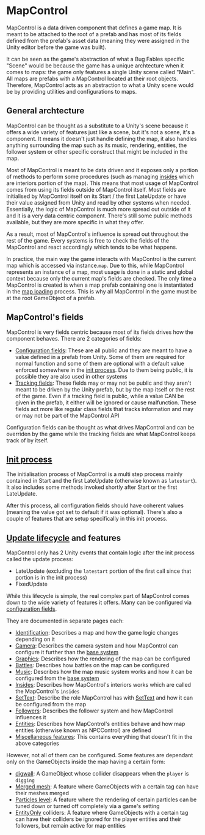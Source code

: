 # MapControl
MapControl is a data driven component that defines a game map. It is meant to be attached to the root of a prefab and has most of its fields defined from the prefab's asset data (meaning they were assigned in the Unity editor before the game was built).

It can be seen as the game's abstraction of what a Bug Fables specific "Scene" would be because the game has a unique archtecture when it comes to maps: the game only features a single Unity scene called "Main". All maps are prefabs with a MapControl located at their root objects. Therefore, MapControl acts as an abstraction to what a Unity scene would be by providing utilities and configurations to maps.

## General archtecture
MapControl can be thought as a substitute to a Unity's scene because it offers a wide variety of features just like a scene, but it's not a scene, it's a component. It means it doesn't just handle defining the map, it also handles anything surrounding the map such as its music, rendering, entities, the follower system or other specific construct that might be included in the map.

Most of MapControl is meant to be data driven and it exposes only a portion of methods to perform some procedures (such as managing [insides](Insides.md) which are interiors portion of the map). This means that most usage of MapControl comes from using its fields outside of MapControl itself. Most fields are initialised by MapControl itself on its Start / the first LateUpdate or have their value assigned from Unity and read by other systems when needed. Essentially, the logic of MapControl is much more spread out outside of it and it is a very data centric component. There's still some public methods available, but they are more specific in what they offer.

As a result, most of MapControl's influence is spread out throughout the rest of the game. Every systems is free to check the fields of the MapControl and react accordingly which tends to be what happens.

In practice, the main way the game interacts with MapControl is the current map which is accessed via instance.`map`. Due to this, while MapControl represents an instance of a map, most usage is done in a static and global context because only the current map's fields are checked. The only time a MapControl is created is when a map prefab containing one is instantiated in the [map loading](Map%20loading.md) process. This is why all MapControl in the game must be at the root GameObject of a prefab.

## MapControl's fields
MapControl is very fields centric because most of its fields drives how the component behaves. There are 2 categories of fields:

- [Configuration fields](Fields/Configuration%20fields.md): These are all public and they are meant to have a value defined in a prefab from Unity. Some of them are required for normal function and some of them are optional with a default value enforced somewhere in the [init process](Init%20process.md). Due to them being public, it is possible they are also used in other systems
- [Tracking fields](Fields/Tracking%20fields.md): These fields may or may not be public and they aren't meant to be driven by the Unity prefab, but by the map itself or the rest of the game. Even if a tracking field is public, while a value CAN be given in the prefab, it either will be ignored or cause malfunction. These fields act more like regular class fields that tracks information and may or may not be part of the MapControl API

Configuration fields can be thought as what drives MapControl and can be overriden by the game while the tracking fields are what MapControl keeps track of by itself. 

## [Init process](Init%20process.md)
The initialisation process of MapControl is a multi step process mainly contained in Start and the first LateUpdate (otherwise known as `latestart`). It also includes some methods invoked shortly after Start or the first LateUpdate.

After this process, all configuration fields should have coherent values (meaning the value got set to default if it was optional). There's also a couple of features that are setup specifically in this init process.

## [Update lifecycle](Update%20process.md) and features
MapControl only has 2 Unity events that contain logic after the init process called the update process:

- LateUpdate (excluding the `latestart` portion of the first call since that portion is in the init process)
- FixedUpdate

While this lifecycle is simple, the real complex part of MapControl comes down to the wide variety of features it offers. Many can be configured via [configuration fields](Fields/Configuration%20fields.md).

They are documented in separate pages each:

- [Identification](Map%20identification.md): Describes a map and how the game logic changes depending on it
- [Camera](Camera%20system.md): Describes the camera system and how MapControl can configure it further than the [base system](../General%20systems/Camera%20system.md)
- [Graphics](Graphics%20configuration.md): Describes how the rendering of the map can be configured
- [Battles](Battles%20configuration.md): Describes how battles on the map can be configured
- [Music](Map%20music.md): Describes how the map music system works and how it can be configured from the [base system](../General%20systems/Music%20playback.md)
- [Insides](Insides.md): Describes how MapControl's interiors works which are called the MapControl's `insides`
- [SetText](SetText%20configuration.md): Describe the role MapControl has with [SetText](../SetText/SetText.md) and how it can be configured from the map
- [Followers](Follower%20system.md): Describes the follower system and how MapControl influences it
- [Entities](Map%20entities.md): Describes how MapControl's entities behave and how map entities (otherwise known as NPCControl) are defined
- [Miscellaneous features](Miscellaneous%20features.md): This contains everything that doesn't fit in the above categories

However, not all of them can be configured. Some features are dependant only on the GameObjects inside the map having a certain form:

- [digwall](DigWall.md): A GameObject whose collider disappears when the `player` is `digging`
- [Merged mesh](Merged%20mesh.md): A feature where GameObjects with a certain tag can have their meshes merged
- [Particles level](Particles%20level.md): A feature where the rendering of certain particles can be tuned down or turned off completely via a game's setting
- [EntityOnly](EntityOnly.md) colliders: A feature where GameObjects with a certain tag can have their colliders be ignored for the player entities and their followers, but remain active for map entities
